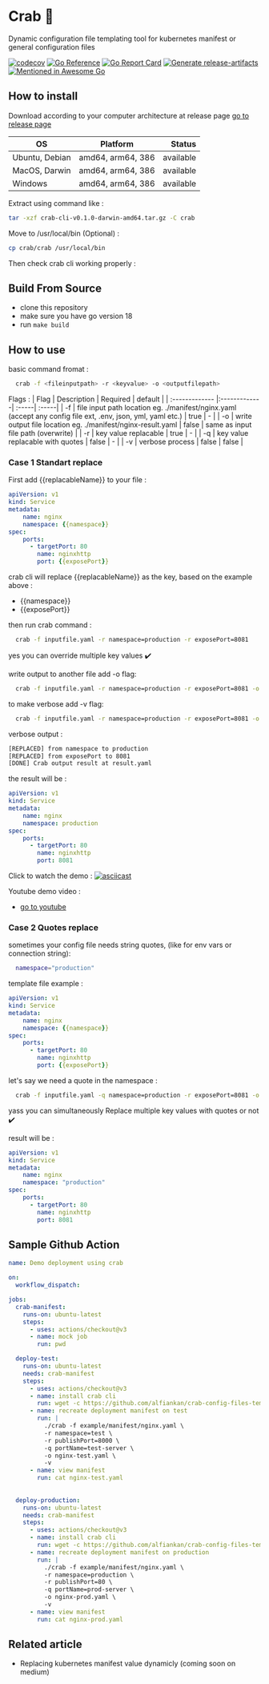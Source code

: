 # Crab 🦀
Dynamic configuration file templating tool for kubernetes manifest or general configuration files

[![codecov](https://codecov.io/gh/alfiankan/crab-config-files-templating/branch/master/graph/badge.svg?token=DJHuZmbYeU)](https://codecov.io/gh/alfiankan/crab-config-files-templating)
[![Go Reference](https://pkg.go.dev/badge/github.com/alfiankan/crab-config-files-templating.svg)](https://pkg.go.dev/github.com/alfiankan/crab-config-files-templating)
[![Go Report Card](https://goreportcard.com/badge/github.com/alfiankan/crab-config-files-templating)](https://goreportcard.com/report/github.com/alfiankan/crab-config-files-templating)
[![Generate release-artifacts](https://github.com/alfiankan/crab-config-files-templating/actions/workflows/go.yml/badge.svg?branch=v1.0.5)](https://github.com/alfiankan/crab-config-files-templating/actions/workflows/go.yml)
[![Mentioned in Awesome Go](https://awesome.re/mentioned-badge.svg)](https://github.com/avelino/awesome-go)  


## How to install

Download according to your computer architecture at release page [go to release page](https://github.com/alfiankan/crab-config-files-templating/releases)

| OS        | Platform           | Status  |
| ------------- |:-------------:| -----:|
| Ubuntu, Debian | amd64, arm64, 386| available |
| MacOS, Darwin  | amd64, arm64, 386| available |
| Windows | amd64, arm64, 386| available |

Extract using command like :
```bash
tar -xzf crab-cli-v0.1.0-darwin-amd64.tar.gz -C crab
```

Move to /usr/local/bin (Optional) :
```bash
cp crab/crab /usr/local/bin
```

Then check crab cli working properly :
<image cli>

## Build From Source
- clone this repository
- make sure you have go version 18
- run `make build`

## How to use
basic command fromat :
```bash
  crab -f <fileinputpath> -r <keyvalue> -o <outputfilepath>
```
Flags :
| Flag       | Description           | Required  | default |
| :------------- |:-------------| :-----| :-----|
| -f | file input path location eg. ./manifest/nginx.yaml (accept any config file ext, .env, json, yml, yaml etc.) | true | - |
| -o  | write output file location eg. ./manifest/nginx-result.yaml | false  | same as input file path (overwrite) |
| -r | key value replacable | true | - |
| -q | key value replacable with quotes | false | - |
| -v | verbose process | false | false |

### Case 1 Standart replace
First add {{replacableName}} to your file :
```yaml
apiVersion: v1
kind: Service
metadata:
    name: nginx
    namespace: {{namespace}}
spec:
    ports:
      - targetPort: 80
        name: nginxhttp
        port: {{exposePort}}
```
crab cli will replace {{replacableName}} as the key, based on the example above :
- {{namespace}}
- {{exposePort}}

then run crab command :
```bash
  crab -f inputfile.yaml -r namespace=production -r exposePort=8081
```
yes you can override multiple key values  ✔️
  
write output to another file add -o flag:
```bash
  crab -f inputfile.yaml -r namespace=production -r exposePort=8081 -o result.yaml
```
  
to make verbose add -v flag:
```bash
  crab -f inputfile.yaml -r namespace=production -r exposePort=8081 -o result.yaml -v
```
verbose output :
```bash
[REPLACED] from namespace to production
[REPLACED] from exposePort to 8081
[DONE] Crab output result at result.yaml
```

the result will be :
```yaml
apiVersion: v1
kind: Service
metadata:
    name: nginx
    namespace: production
spec:
    ports:
      - targetPort: 80
        name: nginxhttp
        port: 8081
```
Click to watch the demo :
[![asciicast](https://asciinema.org/a/E76kRn2G8uoIXBm6KZPtPn27x.svg)](https://asciinema.org/a/E76kRn2G8uoIXBm6KZPtPn27x)

Youtube demo video :
- [go to youtube](https://youtu.be/HdRQ3mz64us)

  
### Case 2 Quotes replace
sometimes your config file needs string quotes, (like for env vars or connection string):
  ```sh
    namespace="production"
  ```
template file example :
```yaml
apiVersion: v1
kind: Service
metadata:
    name: nginx
    namespace: {{namespace}}
spec:
    ports:
      - targetPort: 80
        name: nginxhttp
        port: {{exposePort}}
```
let's say we need a quote in the namespace :
```bash
  crab -f inputfile.yaml -q namespace=production -r exposePort=8081 -o result.yaml -v
```
yass you can simultaneously Replace multiple key values with quotes or not  ✔️

result will be :
```yaml
apiVersion: v1
kind: Service
metadata:
    name: nginx
    namespace: "production"
spec:
    ports:
      - targetPort: 80
        name: nginxhttp
        port: 8081
```

## Sample Github Action

```yaml
name: Demo deployment using crab

on:
  workflow_dispatch:

jobs:
  crab-manifest:
    runs-on: ubuntu-latest
    steps:
      - uses: actions/checkout@v3
      - name: mock job
        run: pwd

  deploy-test:
    runs-on: ubuntu-latest
    needs: crab-manifest
    steps:
      - uses: actions/checkout@v3
      - name: install crab cli
        run: wget -c https://github.com/alfiankan/crab-config-files-templating/releases/download/v1.0.5/crab-v1.0.5-linux-amd64.tar.gz -O - | tar -xz crab
      - name: recreate deployment manifest on test
        run: |
          ./crab -f example/manifest/nginx.yaml \
          -r namespace=test \
          -r publishPort=8000 \
          -q portName=test-server \
          -o nginx-test.yaml \
          -v
      - name: view manifest
        run: cat nginx-test.yaml
                    
  
  deploy-production:
    runs-on: ubuntu-latest
    needs: crab-manifest
    steps:
      - uses: actions/checkout@v3
      - name: install crab cli
        run: wget -c https://github.com/alfiankan/crab-config-files-templating/releases/download/v1.0.5/crab-v1.0.5-linux-amd64.tar.gz -O - | tar -xz crab
      - name: recreate deployment manifest on production
        run: |
          ./crab -f example/manifest/nginx.yaml \
          -r namespace=production \
          -r publishPort=80 \
          -q portName=prod-server \
          -o nginx-prod.yaml \
          -v
      - name: view manifest
        run: cat nginx-prod.yaml
```

## Related article
- Replacing kubernetes manifest value dynamicly (coming soon on medium)

